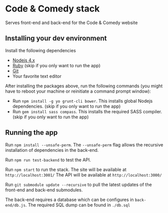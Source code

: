# Code & Comedy stack
Serves front-end and back-end for the Code & Comedy website

## Installing your dev environment

Install the following dependencies
- [Nodejs 4.x](https://nodejs.org/dist/v4.6.0/node-v4.6.0-x64.msi)
- [Ruby](http://dl.bintray.com/oneclick/rubyinstaller/rubyinstaller-2.3.1-x64.exe) (skip if you only want to run the app)
- [Git](https://git-scm.com/download/win)
- Your favorite text editor

After installing the packages above, run the following commands (you might have to reboot your machine or reinitiate a command prompt window):
- Run `npm install -g yo grunt-cli bower`. This installs global Nodejs dependencies. (skip if you only want to run the app)
- Run `gem install sass compass`. This installs the required SASS compiler. (skip if you only want to run the app)

## Running the app
Run `npm install --unsafe-perm`. The `--unsafe-perm` flag allows the recursive installation of dependencies in the back-end.

Run `npm run test-backend` to test the API.

Run `npm start` to run the stack.
The site will be available at `http://localhost:3001/`
The API will be available at `http://localhost:3000/`

Run `git submodule update --recursive` to pull the latest updates of the front-end and back-end submodules.

The back-end requires a database which can be configures in `back-end/db.js`.
The required SQL dump can be found in `./db.sql`